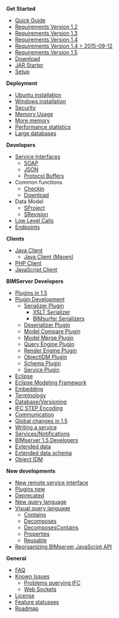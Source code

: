 **Get Started**

- [Quick Guide](Get-Started-Quick-Guide.md)
- [Requirements Version 1.2](Requirements-1.2.md)
- [Requirements Version 1.3](Requirements-1.3.md)
- [Requirements Version 1.4](Requirements-1.4.md)
- [Requirements Version 1.4 > 2015-09-12](Requirements-1.4---2015-09-12.md)
- [Requirements Version 1.5](Requirements-1.5.md)
- [Download](Download.md)
- [JAR Starter](JAR-Starter.md)
- [Setup](Setup.md)

**Deployment**

- [Ubuntu installation](Install-on-Ubuntu-15.md)
- [Windows installation](Tomcat-on-windows.md)
- [Security](Security.md)
- [Memory Usage](Memory-usage.md)
- [More memory](Memory-and-Java.md)
- [Performance statistics](Performance-statistics.md)
- [Large databases](Large-databases.md)

**Developers**

- [Service Interfaces](Service-Interfaces.md)
  - [SOAP](SOAP.md)
  - [JSON](JSON-API.md)
  - [Protocol Buffers](Protocol-Buffers.md)
- Common functions
  - [Checkin](Checkin.md)
  - [Download](Downloading-models.md)
- Data Model
  - [SProject](Eclipse-setup-with-Team-project-set.md)
  - [SRevision](SRevision.md)
- [Low Level Calls](Low-Level-Calls.md)
- [Endpoints](Endpoints.md)

**Clients**

- [Java Client](BimServerClient.md)
  - [Java Client (Maven)](BimServerClientMavenEclipse.md)
- [PHP Client](PHP-Client-Library.md)
- [JavaScript Client](JavaScriptClient.md)

**BIMServer Developers**

- [Plugins in 1.5](Plugins---new-style.md)
- [Plugin Development](Plugin-Development.md)
  - [Serializer Plugin](Serializer-Plugin.md)
    - [XSLT Serializer](XSLT-Serializer.md)
    - [BIMsurfer Serializers](BIMsurfer-Serializers.md)
  - [Deserializer Plugin](Deserializer-Plugin.md)
  - [Model Compare Plugin](Model-Compare-Plugin.md)
  - [Model Merge Plugin](Model-Merge-Plugin.md)
  - [Query Engine Plugin](Query-Engine-Plugin.md)
  - [Render Engine Plugin](Render-Engine-Plugin.md)
  - [ObjectIDM Plugin](ObjectIDM-Plugin.md)
  - [Schema Plugin](Schema-Plugin.md)
  - [Service Plugin](Service-Plugin.md)
- [Eclipse](Eclipse.md)
- [Eclipse Modeling Framework](Eclipse-Modeling-Framework.md)
- [Embedding](Embedding.md)
- [Terminology](Terminology.md)
- [Database/Versioning](Database---Versioning.md)
- [IFC STEP Encoding](IFC-STEP-Encoding.md)
- [Communication](Communication.md)
- [Global changes in 1.5](Global-changes-in-1.5.md)
- [Writing a service](Writing-a-service,-the-easy-way.md)
- [Services/Notifications](Services-Notifications.md)
- [BIMserver 1.5 Developers](BIMserver-1.5---Developers.md)
- [Extended data](Extended-Data.md)
- [Extended data schema](Extended-Data-Schema.md)
- [Object IDM](Object-IDMs.md)

**New developments**

- [New remote service interface](New-remote-service-interface.md)
- [Plugins new](Plugins---New.md)
- [Deprecated](Deprecated.md)
- [New query language](New-query-langage.md)
- [Visual query language](Visual-query-language.md)
  - [Contains](Reusable-query-Contains.md)
  - [Decomposes](Reusable-query-Decomposes.md)
  - [DecomposesContains](Reusable-query-DecomposesContains.md)
  - [Properties](Reusable-query-Properties.md)
  - [Reusable](Reusable-query-blocks.md)
- [Reorganizing BIMserver JavaScript API](Reorganizing-bimserverapi.js.md)

**General**

- [FAQ](FAQ.md)
- [Known Issues](Known-issues.md)
  - [Problems querying IFC](Problems-with-querying-IFC.md)
  - [Web Sockets](Web-socket-error.md)
- [License](License.md)
- [Feature statusses](Feature-statusses.md)
- [Roadmap](Roadmap.md)

